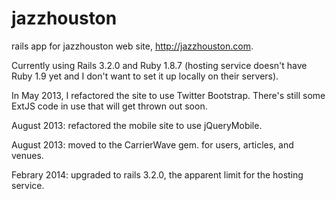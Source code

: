 jazzhouston
===========

rails app for jazzhouston web site, http://jazzhouston.com. 

Currently using Rails 3.2.0 and Ruby 1.8.7 (hosting service doesn't have Ruby 1.9 yet and I don't want to set it up locally on their servers).

In May 2013, I refactored the site to use Twitter Bootstrap. There's still some ExtJS code in use that will get thrown out soon.

August 2013: refactored the mobile site to use jQueryMobile.

August 2013: moved to the CarrierWave gem. for users, articles, and venues.

Febrary 2014: upgraded to rails 3.2.0, the apparent limit for the hosting service.



